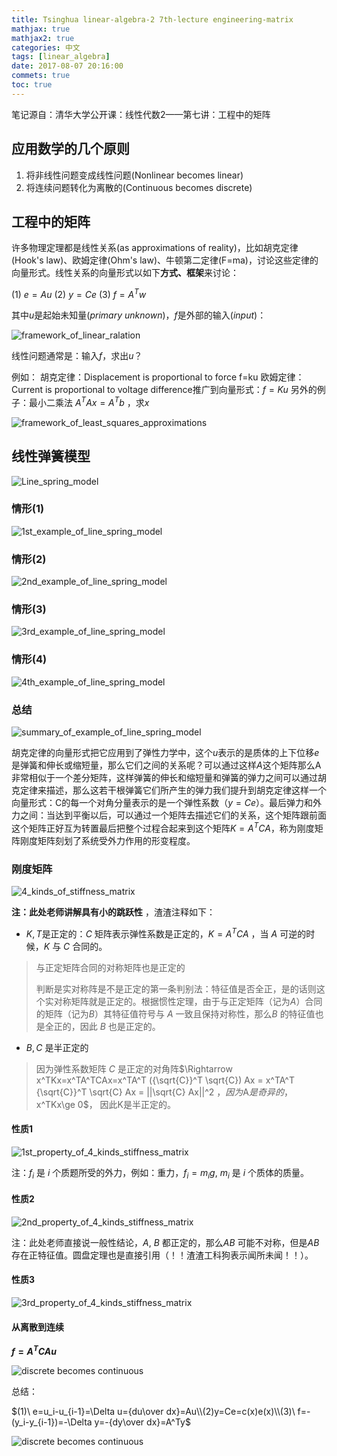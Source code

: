 ```yaml
---
title: Tsinghua linear-algebra-2 7th-lecture engineering-matrix
mathjax: true
mathjax2: true
categories: 中文
tags: [linear_algebra]
date: 2017-08-07 20:16:00
commets: true
toc: true
---
```


笔记源自：清华大学公开课：线性代数2——第七讲：工程中的矩阵

## 应用数学的几个原则

1.  将非线性问题变成线性问题(Nonlinear becomes linear)
2.  将连续问题转化为离散的(Continuous becomes discrete)

## 工程中的矩阵

许多物理定理都是线性关系(as approximations of reality)，比如胡克定律(Hook's law)、欧姆定律(Ohm's law)、牛顿第二定律(F=ma)，讨论这些定律的向量形式。线性关系的向量形式以如下**方式、框架**来讨论：

$(1)\ e=Au$
$(2)\  y=Ce$
$(3)\ f=A^Tw$

其中$u$是起始未知量$(primary\ unknown)$，$f$是外部的输入$(input)$：

![framework_of_linear_ralation](http://p8o3egtyk.bkt.clouddn.com/gitpage/tsinghua_linear_algebra/2-7/1.png)

线性问题通常是：输入$f$，求出$u$？

例如：
胡克定律：Displacement is proportional to force  f=ku
欧姆定律：Current is proportional to voltage difference推广到向量形式：$f=Ku$
另外的例子：最小二乘法 $A^TAx=A^Tb$ ，求$x$

![framework_of_least_squares_approximations](http://p8o3egtyk.bkt.clouddn.com/gitpage/tsinghua_linear_algebra/2-7/2.png)

## 线性弹簧模型

![Line_spring_model](http://p8o3egtyk.bkt.clouddn.com/gitpage/tsinghua_linear_algebra/2-7/3.png)

### 情形(1)

![1st_example_of_line_spring_model](http://p8o3egtyk.bkt.clouddn.com/gitpage/tsinghua_linear_algebra/2-7/4.png)

### 情形(2)

![2nd_example_of_line_spring_model](http://p8o3egtyk.bkt.clouddn.com/gitpage/tsinghua_linear_algebra/2-7/5.png)

### 情形(3)

![3rd_example_of_line_spring_model](http://p8o3egtyk.bkt.clouddn.com/gitpage/tsinghua_linear_algebra/2-7/6.png)

### 情形(4)

![4th_example_of_line_spring_model](http://p8o3egtyk.bkt.clouddn.com/gitpage/tsinghua_linear_algebra/2-7/7.png)

### 总结

![summary_of_example_of_line_spring_model](http://p8o3egtyk.bkt.clouddn.com/gitpage/tsinghua_linear_algebra/2-7/8.png)

胡克定律的向量形式把它应用到了弹性力学中，这个$u$表示的是质体的上下位移$e$是弹簧和伸长或缩短量，那么它们之间的关系呢？可以通过这样$A$这个矩阵那么A非常相似于一个差分矩阵，这样弹簧的伸长和缩短量和弹簧的弹力之间可以通过胡克定律来描述，那么这若干根弹簧它们所产生的弹力我们提升到胡克定律这样一个向量形式：C的每一个对角分量表示的是一个弹性系数（$y=Ce$）。最后弹力和外力之间：当达到平衡以后，可以通过一个矩阵去描述它们的关系，这个矩阵跟前面这个矩阵正好互为转置最后把整个过程合起来到这个矩阵$K=A^TCA$，称为刚度矩阵刚度矩阵刻划了系统受外力作用的形变程度。

### 刚度矩阵

![4_kinds_of_stiffness_matrix](http://p8o3egtyk.bkt.clouddn.com/gitpage/tsinghua_linear_algebra/2-7/9.png)

**注：此处老师讲解具有小的跳跃性** ，渣渣注释如下：

-   $K,T$是正定的：$C$ 矩阵表示弹性系数是正定的，$K=A^TCA$ ，当 $A$ 可逆的时候，$K$ 与 $C$ 合同的。

>与正定矩阵合同的对称矩阵也是正定的
>
>​	判断是实对称阵是不是正定的第一条判别法：特征值是否全正，是的话则这个实对称矩阵就是正定的。根据惯性定理，由于与正定矩阵（记为$A$）合同的矩阵（记为$B$）其特征值符号与 $A$ 一致且保持对称性，那么$B$ 的特征值也是全正的，因此 $B$ 也是正定的。

-   $B, C$ 是半正定的

>   因为弹性系数矩阵 $C$ 是正定的对角阵$\Rightarrow x^TKx=x^TA^TCAx=x^TA^T ({\sqrt{C}}^T \sqrt{C}) Ax = x^TA^T {\sqrt{C}}^T \sqrt{C} Ax = ||\sqrt{C} Ax||^2 $，因为$A$是奇异的，$x^TKx\ge 0$， 因此K是半正定的。

#### 性质1

![1st_property_of_4_kinds_stiffness_matrix](http://p8o3egtyk.bkt.clouddn.com/gitpage/tsinghua_linear_algebra/2-7/10.png)

注：$f_i$ 是 $i$ 个质题所受的外力，例如：重力，$f_i=m_ig,\ m_i$ 是 $i$ 个质体的质量。

#### 性质2

![2nd_property_of_4_kinds_stiffness_matrix](http://p8o3egtyk.bkt.clouddn.com/gitpage/tsinghua_linear_algebra/2-7/11.png)

注：此处老师直接说一般性结论，$A, \ B$ 都正定的，那么$AB$ 可能不对称，但是$AB$ 存在正特征值。圆盘定理也是直接引用（！！渣渣工科狗表示闻所未闻！！）。

#### 性质3

![3rd_property_of_4_kinds_stiffness_matrix](http://p8o3egtyk.bkt.clouddn.com/gitpage/tsinghua_linear_algebra/2-7/12.png)

#### 从离散到连续

**$f=A^TCAu$**

![discrete becomes continuous](http://p8o3egtyk.bkt.clouddn.com/gitpage/tsinghua_linear_algebra/2-7/13.png)

总结：

$(1)\ e=u_i-u_{i-1}=\Delta u={du\over dx}=Au\\(2)y=Ce=c(x)e(x)\\(3)\ f=-(y_i-y_{i-1})=-\Delta y=-{dy\over dx}=A^Ty$

![discrete becomes continuous](http://p8o3egtyk.bkt.clouddn.com/gitpage/tsinghua_linear_algebra/2-7/14.png)